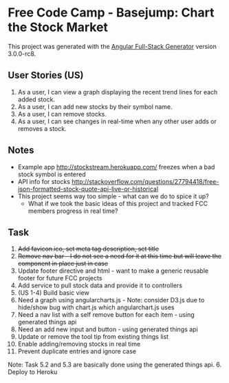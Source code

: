 # Free Code Camp - Basejump: Chart the Stock Market

This project was generated with the [Angular Full-Stack Generator](https://github.com/DaftMonk/generator-angular-fullstack) version 3.0.0-rc8.

## User Stories (US)
1. As a user, I can view a graph displaying the recent trend lines for each added stock.
2. As a user, I can add new stocks by their symbol name.
3. As a user, I can remove stocks.
4. As a user, I can see changes in real-time when any other user adds or removes a stock.

## Notes
* Example app http://stockstream.herokuapp.com/ freezes when a bad stock symbol is entered
* API info for stocks http://stackoverflow.com/questions/27794418/free-json-formatted-stock-quote-api-live-or-historical
* This project seems way too simple - what can we do to spice it up? 
  * What if we took the basic ideas of this project and tracked FCC members progress in real time?

## Task
1. ~~Add favicon.ico, set meta tag description, set title~~
2. ~~Remove nav bar - I do not see a need for it at this time but will leave the component in place just in case~~
3. Update footer directive and html - want to make a generic reusable footer for future FCC projects
4. Add service to pull stock data and provide it to controllers
5. (US 1-4) Build basic view
  1. Need a graph using angularcharts.js - Note: consider D3.js due to hide/show bug with chart.js which angularchart.js uses
  2. Need a nav list with a self remove button for each item - using generated things api
  3. Need an add new input and button - using generated things api
  4. Update or remove the tool tip from existing things list
  5. Enable adding/removing stocks in real time
  6. Prevent duplicate entries and ignore case
  
  Note: Task 5.2 and 5.3 are basically done using the generated things api.
6. Deploy to Heroku



